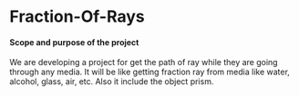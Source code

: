 # Fraction-Of-Rays
<h4> Scope and purpose of the project </h4>

We are developing a project for get the path of ray while they are going through any media.
It will be like getting fraction ray from media like water, alcohol, glass, air, etc.
Also it include the object prism.

